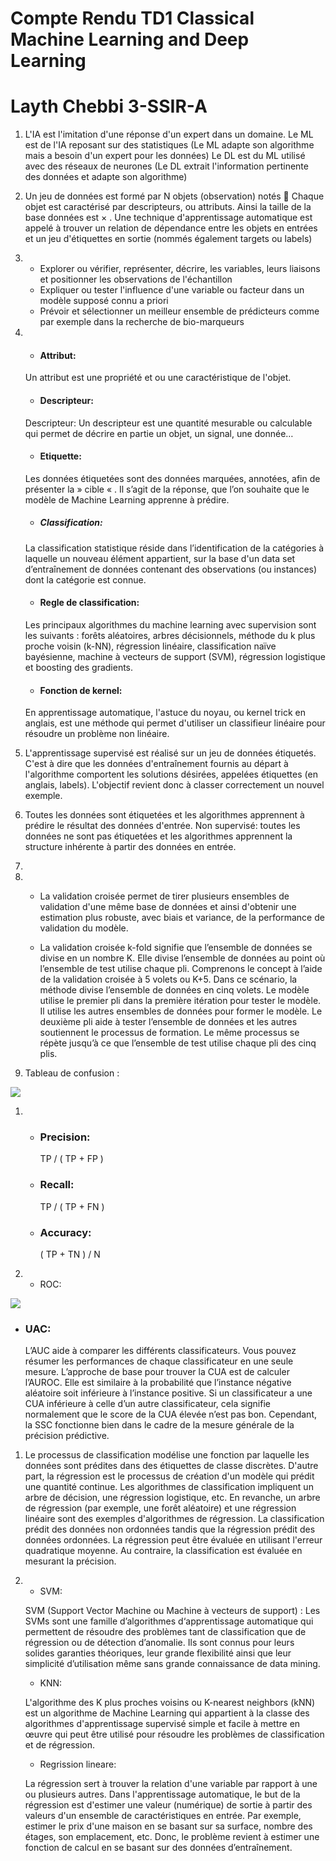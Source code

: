 # Compte Rendu TD1 Classical Machine Learning and Deep Learning
# Layth Chebbi 3-SSIR-A

1. L'IA est l'imitation d'une réponse d'un expert dans un domaine. Le ML est de l'IA reposant sur des statistiques (Le ML adapte son algorithme mais a besoin d'un expert pour les données) Le DL est du ML utilisé avec des réseaux de neurones (Le DL extrait l'information pertinente des données et adapte son algorithme)

1. Un jeu de données est formé par N objets (observation) notés  Chaque objet est caractérisé par   descripteurs, ou attributs. Ainsi la taille de la base données est × .
Une technique d'apprentissage automatique est appelé à trouver un relation de dépendance
entre les objets en entrées et un jeu d'étiquettes en sortie (nommés également targets ou
labels)
1.   
    *  Explorer ou vérifier, représenter, décrire,        les    variables, leurs liaisons et positionner les observations de l'échantillon
    * Expliquer ou tester l'influence d'une variable ou facteur dans un modèle supposé connu a priori
    * Prévoir et sélectionner un meilleur ensemble de prédicteurs comme par exemple dans la recherche de bio-marqueurs
1. 
    * #### Attribut:
    Un attribut est une propriété et ou une caractéristique de l'objet.
    * #### Descripteur:
    Descripteur: Un descripteur est une quantité mesurable ou calculable qui permet de décrire en partie un objet, un signal, une donnée… 
    * #### Etiquette:
    Les données étiquetées sont des données marquées, annotées, afin de présenter la  » cible « . Il s’agit de la réponse, que l’on souhaite que le modèle de Machine Learning apprenne à prédire.
    * ##### Classification:
    La classification statistique réside dans l’identification de la catégories à laquelle un nouveau élément appartient, sur la base d'un data set d’entraînement de données contenant des observations (ou instances) dont la catégorie est connue.
    * #### Regle de classification:
    Les principaux algorithmes du machine learning avec supervision sont les suivants : forêts aléatoires, arbres décisionnels, méthode du k plus proche voisin (k-NN), régression linéaire, classification naïve bayésienne, machine à vecteurs de support (SVM), régression logistique et boosting des gradients.
    * #### Fonction de kernel:
    En apprentissage automatique, l'astuce du noyau, ou kernel trick en anglais, est une méthode qui permet d'utiliser un classifieur linéaire pour résoudre un problème non linéaire.
1.  
    L'apprentissage supervisé est réalisé sur un jeu de données étiquetés. C'est à dire que les données d'entraînement fournis au départ à l'algorithme comportent les solutions désirées, appelées étiquettes (en anglais, labels). L'objectif revient donc à classer correctement un nouvel exemple.
1. 
    Toutes les données sont étiquetées et les algorithmes apprennent à prédire le résultat des données d'entrée. Non supervisé: toutes les données ne sont pas étiquetées et les algorithmes apprennent la structure inhérente à partir des données en entrée.
1. 
1. 
    *  La validation croisée permet de tirer plusieurs   ensembles de validation d'une même base de données et ainsi d'obtenir une estimation plus robuste, avec biais et variance, de la performance de validation du modèle.

    * La validation croisée k-fold signifie que l’ensemble de données se divise en un nombre K. Elle divise l’ensemble de données au point où l’ensemble de test utilise chaque pli. Comprenons le concept à l’aide de la validation croisée à 5 volets ou K+5. Dans ce scénario, la méthode divise l’ensemble de données en cinq volets. Le modèle utilise le premier pli dans la première itération pour tester le modèle. Il utilise les autres ensembles de données pour former le modèle. Le deuxième pli aide à tester l’ensemble de données et les autres soutiennent le processus de formation. Le même processus se répète jusqu’à ce que l’ensemble de test utilise chaque pli des cinq plis.

1. Tableau de confusion : 

![](https://www.lebigdata.fr/wp-content/uploads/2018/12/confusion-matrix-exemple-1024x576.jpg)
1.  * ### Precision:

        TP / ( TP + FP )
    * ### Recall:

        TP / ( TP + FN )
    * ### Accuracy:

        ( TP + TN ) / N
1.  * ROC: 

![](https://ichi.pro/assets/images/max/724/1*-tPXUvvNIZDbqXP0qqYNuQ.png)

* ### UAC:
    L’AUC aide à comparer les différents classificateurs. Vous pouvez résumer les performances de chaque classificateur en une seule mesure. L’approche de base pour trouver la CUA est de calculer l’AUROC. Elle est similaire à la probabilité que l’instance négative aléatoire soit inférieure à l’instance positive. Si un classificateur a une CUA inférieure à celle d’un autre classificateur, cela signifie normalement que le score de la CUA élevée n’est pas bon. Cependant, la SSC fonctionne bien dans le cadre de la mesure générale de la précision prédictive.

1. Le processus de classification modélise une fonction par laquelle les données sont prédites dans des étiquettes de classe discrètes. D'autre part, la régression est le processus de création d'un modèle qui prédit une quantité continue.
Les algorithmes de classification impliquent un arbre de décision, une régression logistique, etc. En revanche, un arbre de régression (par exemple, une forêt aléatoire) et une régression linéaire sont des exemples d'algorithmes de régression.
La classification prédit des données non ordonnées tandis que la régression prédit des données ordonnées.
La régression peut être évaluée en utilisant l'erreur quadratique moyenne. Au contraire, la classification est évaluée en mesurant la précision.
1.  * SVM:

    SVM (Support Vector Machine ou Machine à vecteurs de support) : Les SVMs sont une famille d’algorithmes d‘apprentissage automatique qui permettent de résoudre des problèmes tant de classification que de régression ou de détection d’anomalie. Ils sont connus pour leurs solides garanties théoriques, leur grande flexibilité ainsi que leur simplicité d’utilisation même sans grande connaissance de data mining.
    * KNN:

    L'algorithme des K plus proches voisins ou K-nearest neighbors (kNN) est un algorithme de Machine Learning qui appartient à la classe des algorithmes d'apprentissage supervisé simple et facile à mettre en œuvre qui peut être utilisé pour résoudre les problèmes de classification et de régression.
    * Regrission lineare:

    La régression sert à trouver la relation d'une variable par rapport à une ou plusieurs autres.
    Dans l'apprentissage automatique, le but de la régression est d'estimer une valeur (numérique) de sortie à partir des valeurs d'un ensemble de caractéristiques en entrée. Par exemple, estimer le prix d'une maison en se basant sur sa surface, nombre des étages, son emplacement, etc. Donc, le problème revient à estimer une fonction de calcul en se basant sur des données d’entraînement. 